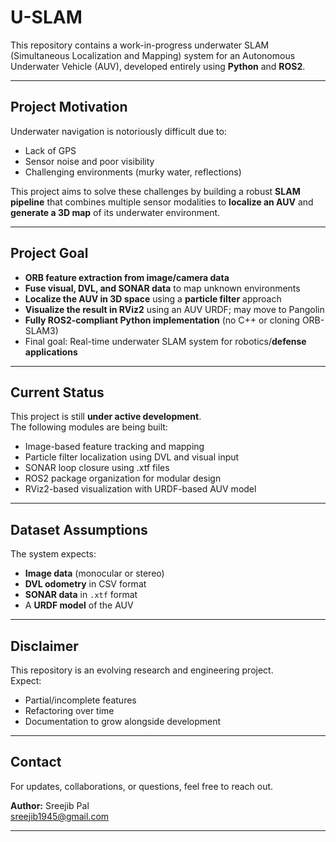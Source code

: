 # U-SLAM

This repository contains a work-in-progress underwater SLAM (Simultaneous Localization and Mapping) system for an Autonomous Underwater Vehicle (AUV), developed entirely using **Python** and **ROS2**.

---

## Project Motivation

Underwater navigation is notoriously difficult due to:
- Lack of GPS
- Sensor noise and poor visibility
- Challenging environments (murky water, reflections)

This project aims to solve these challenges by building a robust **SLAM pipeline** that combines multiple sensor modalities to **localize an AUV** and **generate a 3D map** of its underwater environment.

---

## Project Goal

- **ORB feature extraction from image/camera data**
- **Fuse visual, DVL, and SONAR data** to map unknown environments  
- **Localize the AUV in 3D space** using a **particle filter** approach  
- **Visualize the result in RViz2** using an AUV URDF; may move to Pangolin  
- **Fully ROS2-compliant Python implementation** (no C++ or cloning ORB-SLAM3)
- Final goal: Real-time underwater SLAM system for robotics/**defense applications**

---

## Current Status

This project is still **under active development**.  
The following modules are being built:

- Image-based feature tracking and mapping  
- Particle filter localization using DVL and visual input  
- SONAR loop closure using .xtf files  
- ROS2 package organization for modular design  
- RViz2-based visualization with URDF-based AUV model  

---

## Dataset Assumptions

The system expects:
- **Image data** (monocular or stereo)
- **DVL odometry** in CSV format
- **SONAR data** in `.xtf` format
- A **URDF model** of the AUV

---

## Disclaimer

This repository is an evolving research and engineering project.  
Expect:
- Partial/incomplete features
- Refactoring over time
- Documentation to grow alongside development

---

## Contact

For updates, collaborations, or questions, feel free to reach out.

**Author:** Sreejib Pal  
sreejib1945@gmail.com  

---

